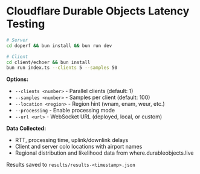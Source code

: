 # Cloudflare Durable Objects Latency Testing

```bash
# Server
cd doperf && bun install && bun run dev

# Client
cd client/echoer && bun install
bun run index.ts --clients 5 --samples 50
```

**Options:**
- `--clients <number>` - Parallel clients (default: 1)
- `--samples <number>` - Samples per client (default: 100)
- `--location <region>` - Region hint (wnam, enam, weur, etc.)
- `--processing` - Enable processing mode
- `--url <url>` - WebSocket URL (deployed, local, or custom)

**Data Collected:**
- RTT, processing time, uplink/downlink delays
- Client and server colo locations with airport names
- Regional distribution and likelihood data from where.durableobjects.live

Results saved to `results/results-<timestamp>.json`